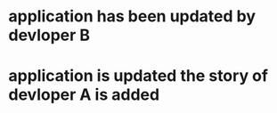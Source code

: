 # application has been updated by devloper B

# application is updated the story of devloper A is added
